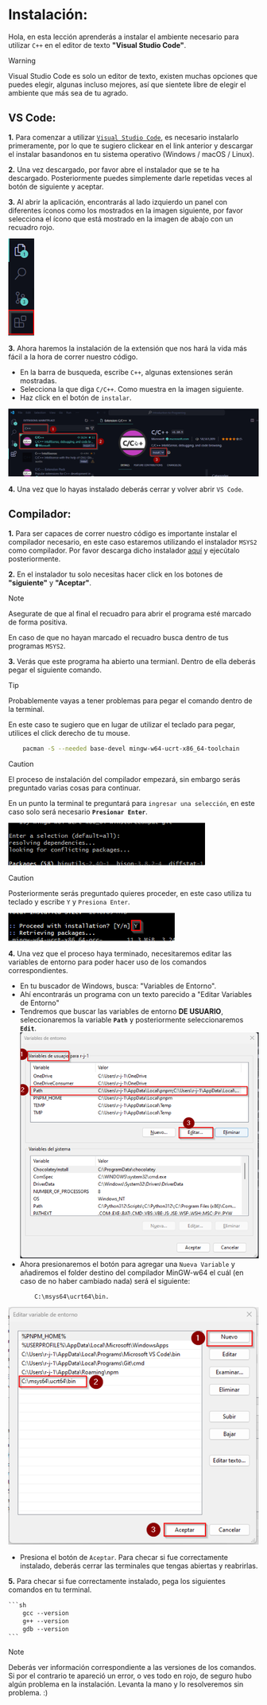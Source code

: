 # Instalación:

Hola, en esta lección aprenderás a instalar el ambiente necesario para utilizar `C++` en el editor de texto **"Visual Studio Code"**.

> [!WARNING]
> Visual Studio Code es solo un editor de texto, existen muchas opciones que puedes elegir, algunas incluso mejores, así que sientete libre de elegir el ambiente que más sea de tu agrado.

## VS Code:
**1.** Para comenzar a utilizar [`Visual Studio Code`](https://code.visualstudio.com/Download), es necesario instalarlo primeramente, por lo que te sugiero clickear en el link anterior y descargar el instalar basandonos en tu sistema operativo (Windows / macOS / Linux).

**2.** Una vez descargado, por favor abre el instalador que se te ha descargado. Posteriormente puedes simplemente darle repetidas veces al botón de siguiente y aceptar.

**3.** Al abrir la aplicación, encontrarás al lado izquierdo un panel con diferentes íconos como los mostrados en la imagen siguiente, por favor selecciona el ícono que está mostrado en la imagen de abajo con un recuadro rojo.

![VS Code Icons](./images/VSCode%20Icons.png)

**3.** Ahora haremos la instalación de la extensión que nos hará la vida más fácil a la hora de correr nuestro código.

- En la barra de busqueda, escribe `C++`, algunas extensiones serán mostradas.
- Selecciona la que diga `C/C++`. Como muestra en la imagen siguiente.
- Haz click en el botón de `instalar`.

![Extension Instalation](./images/Extension%20Instalation.png)

**4.** Una vez que lo hayas instalado deberás cerrar y volver abrir `VS Code`.

## Compilador:
**1.** Para ser capaces de correr nuestro código es importante instalar el compilador necesario, en este caso estaremos utilizando el instalador `MSYS2` como compilador. Por favor descarga dicho instalador [aquí](https://github.com/msys2/msys2-installer/releases/download/2023-05-26/msys2-x86_64-20230526.exe) y ejecútalo posteriormente.

**2.** En el instalador tu solo necesitas hacer click en los botones de **"siguiente"** y **"Aceptar"**.
> [!NOTE]
> Asegurate de que al final el recuadro para abrir el programa esté marcado de forma positiva.
>
>  En caso de que no hayan marcado el recuadro busca dentro de tus programas `MSYS2`.


**3.** Verás que este programa ha abierto una termianl. Dentro de ella deberás pegar el siguiente comando.
> [!TIP]
> Probablemente vayas a tener problemas para pegar el comando dentro de la terminal. 
>
> En este caso te sugiero que en lugar de utilizar el teclado para pegar, utilices el click derecho de tu mouse.

```sh
    pacman -S --needed base-devel mingw-w64-ucrt-x86_64-toolchain
```

> [!CAUTION]
> El proceso de instalación del compilador empezará, sin embargo serás preguntado varias cosas para continuar.
>
> En un punto la terminal te preguntará para `ingresar una selección`, en este caso solo será necesario **`Presionar Enter`**.
>
> ![Default Selection](./images/Default%20selection.png)

> [!CAUTION]
> Posteriormente serás preguntado quieres proceder, en este caso utiliza tu teclado y escribe `Y` y `Presiona Enter`.
>
> ![Yes](./images/Yes.png)


**4.** Una vez que el proceso haya terminado, necesitaremos editar las variables de entorno para poder hacer uso de los comandos correspondientes.
    
- En tu buscador de Windows, busca: "Variables de Entorno".
- Ahí encontrarás un programa con un texto parecido a "Editar Variables de Entorno"
- Tendremos que buscar las variables de entorno **DE USUARIO**, seleccionaremos la variable **`Path`** y posteriormente seleccionaremos **`Edit`**.
![Path](./images/Path.png)
 - Ahora presionaremos el botón para agregar una `Nueva Variable` y añadiremos el folder destino del compilador MinGW-w64 el cuál (en caso de no haber cambiado nada) será el siguiente:
   ```sh
       C:\msys64\ucrt64\bin.
   ```
 ![Enviroment Variable](./images/EnviromentVariables.png)
- Presiona el botón de `Aceptar`. Para checar si fue correctamente instalado, deberás cerrar las terminales que tengas abiertas y reabrirlas.
  

**5.** Para checar si fue correctamente instalado, pega los siguientes comandos en tu terminal.

    ```sh
        gcc --version
        g++ --version
        gdb --version
    ```
> [!NOTE]
> Deberás ver información correspondiente a las versiones de los comandos. 
> Si por el contrario te apareció un error, o ves todo en rojo, de seguro hubo algún problema en la instalación. Levanta la mano y lo resolveremos sin problema. :) 
